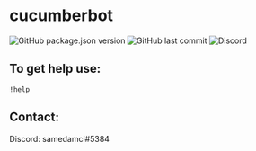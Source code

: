 # cucumberbot
![GitHub package.json version](https://img.shields.io/github/package-json/v/samedamci/cucumberbot.svg?color=red&label=ver&logo=Visual%20Studio%20Code&logoColor=cyan)
![GitHub last commit](https://img.shields.io/github/last-commit/samedamci/cucumberbot.svg)
![Discord](https://img.shields.io/discord/566934496231030795.svg?label=server&logo=discord&logoColor=cyan)

## To get help use:
```
!help
```

## Contact:
Discord: samedamci#5384
